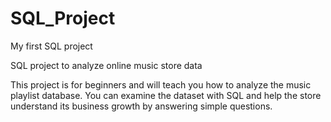 # SQL_Project
 My first SQL project

SQL project to analyze online music store data

This project is for beginners and will teach you how to analyze the music playlist database. You can examine the dataset with SQL and help the store understand its business growth by answering simple questions.
